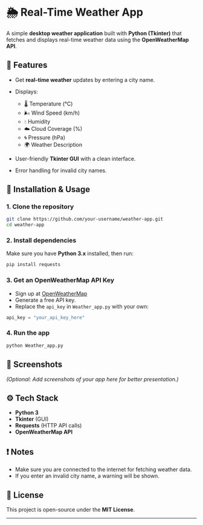 # 🌦️ Real-Time Weather App

A simple **desktop weather application** built with **Python (Tkinter)** that fetches and displays real-time weather data using the **OpenWeatherMap API**.

## 📌 Features

* Get **real-time weather** updates by entering a city name.
* Displays:

  * 🌡️ Temperature (°C)
  * 🌬️ Wind Speed (km/h)
  * 💧 Humidity
  * ☁️ Cloud Coverage (%)
  * 🌀 Pressure (hPa)
  * 🌍 Weather Description
* User-friendly **Tkinter GUI** with a clean interface.
* Error handling for invalid city names.

## 🚀 Installation & Usage

### 1. Clone the repository

```bash
git clone https://github.com/your-username/weather-app.git
cd weather-app
```

### 2. Install dependencies

Make sure you have **Python 3.x** installed, then run:

```bash
pip install requests
```

### 3. Get an OpenWeatherMap API Key

* Sign up at [OpenWeatherMap](https://openweathermap.org/)
* Generate a free API key.
* Replace the `api_key` in `Weather_app.py` with your own:

```python
api_key = "your_api_key_here"
```

### 4. Run the app

```bash
python Weather_app.py
```

## 📸 Screenshots

*(Optional: Add screenshots of your app here for better presentation.)*

## ⚙️ Tech Stack

* **Python 3**
* **Tkinter** (GUI)
* **Requests** (HTTP API calls)
* **OpenWeatherMap API**

## ❗ Notes

* Make sure you are connected to the internet for fetching weather data.
* If you enter an invalid city name, a warning will be shown.

## 📝 License

This project is open-source under the **MIT License**.

---
